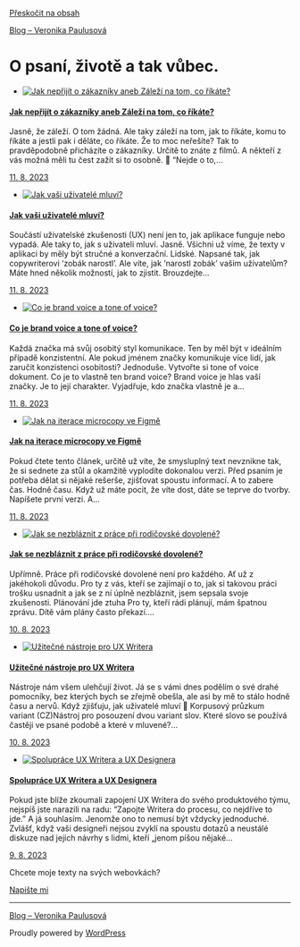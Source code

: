 [Přeskočit na obsah](https://www.taspravnaslova.cz/blog/#wp--skip-link--target)

[Blog – Veronika Paulusová](https://www.taspravnaslova.cz/blog)

# O psaní, životě a tak vůbec.

- [![Jak nepřijít o zákazníky aneb Záleží na tom, co říkáte?](https://www.taspravnaslova.cz/blog/wp-content/uploads/2023/08/zakaznici.jpg)](https://www.taspravnaslova.cz/blog/jak-neprijit-o-zakazniky-aneb-zalezi-na-tom-co-rikate/)






#### [Jak nepřijít o zákazníky aneb Záleží na tom, co říkáte?](https://www.taspravnaslova.cz/blog/jak-neprijit-o-zakazniky-aneb-zalezi-na-tom-co-rikate/)




Jasně, že záleží. O tom žádná. Ale taky záleží na tom, jak to říkáte, komu to říkáte a jestli pak i děláte, co říkáte. Že to moc neřešíte? Tak to pravděpodobně přicházíte o zákazníky. Určitě to znáte z filmů. A někteří z vás možná měli tu čest zažít si to osobně. 💬 “Nejde o to,…



[11\. 8. 2023](https://www.taspravnaslova.cz/blog/jak-neprijit-o-zakazniky-aneb-zalezi-na-tom-co-rikate/)

- [![Jak vaši uživatelé mluví?](https://www.taspravnaslova.cz/blog/wp-content/uploads/2023/08/lidi.jpg)](https://www.taspravnaslova.cz/blog/jak-vasi-uzivatele-mluvi/)






#### [Jak vaši uživatelé mluví?](https://www.taspravnaslova.cz/blog/jak-vasi-uzivatele-mluvi/)




Součástí uživatelské zkušenosti (UX) není jen to, jak aplikace funguje nebo vypadá. Ale taky to, jak s uživateli mluví. Jasně. Všichni už víme, že texty v aplikaci by měly být stručné a konverzační. Lidské. Napsané tak, jak copywriterovi ‘zobák narostl’. Ale víte, jak ‘narostl zobák’ vašim uživatelům? Máte hned několik možností, jak to zjistit. Brouzdejte…



[11\. 8. 2023](https://www.taspravnaslova.cz/blog/jak-vasi-uzivatele-mluvi/)

- [![Co je brand voice a tone of voice?](https://www.taspravnaslova.cz/blog/wp-content/uploads/2023/08/megafon.jpg)](https://www.taspravnaslova.cz/blog/co-je-brand-voice-a-tone-of-voice/)






#### [Co je brand voice a tone of voice?](https://www.taspravnaslova.cz/blog/co-je-brand-voice-a-tone-of-voice/)




Každá značka má svůj osobitý styl komunikace. Ten by měl být v ideálním případě konzistentní. Ale pokud jménem značky komunikuje více lidí, jak zaručit konzistenci osobitosti? Jednoduše. Vytvořte si tone of voice dokument. Co je to vlastně ten brand voice? Brand voice je hlas vaší značky. Je to její charakter. Vyjadřuje, kdo značka vlastně je a…



[11\. 8. 2023](https://www.taspravnaslova.cz/blog/co-je-brand-voice-a-tone-of-voice/)

- [![Jak na iterace microcopy ve Figmě](https://www.taspravnaslova.cz/blog/wp-content/uploads/2023/08/Snimek-obrazovky-2023-08-11-v-10.52.27.png)](https://www.taspravnaslova.cz/blog/jak-na-iterace-microcopy-ve-figme/)






#### [Jak na iterace microcopy ve Figmě](https://www.taspravnaslova.cz/blog/jak-na-iterace-microcopy-ve-figme/)




Pokud čtete tento článek, určitě už víte, že smysluplný text nevznikne tak, že si sednete za stůl a okamžitě vyplodíte dokonalou verzi. Před psaním je potřeba dělat si nějaké rešerše, zjišťovat spoustu informací. A to zabere čas. Hodně času. Když už máte pocit, že víte dost, dáte se teprve do tvorby. Napíšete první verzi. A…



[11\. 8. 2023](https://www.taspravnaslova.cz/blog/jak-na-iterace-microcopy-ve-figme/)

- [![Jak se nezbláznit z práce při rodičovské dovolené?](https://www.taspravnaslova.cz/blog/wp-content/uploads/2023/08/child-1073638_1280.jpg)](https://www.taspravnaslova.cz/blog/jak-se-nezblaznit-z-prace-pri-rodicovske-dovolene/)






#### [Jak se nezbláznit z práce při rodičovské dovolené?](https://www.taspravnaslova.cz/blog/jak-se-nezblaznit-z-prace-pri-rodicovske-dovolene/)




Upřímně. Práce při rodičovské dovolené není pro každého. Ať už z jakéhokoli důvodu. Pro ty z vás, kteří se zajímají o to, jak si takovou práci trošku usnadnit a jak se z ní úplně nezbláznit, jsem sepsala svoje zkušenosti. Plánování jde ztuha Pro ty, kteří rádi plánují, mám špatnou zprávu. Dítě vám plány často překazí.…



[10\. 8. 2023](https://www.taspravnaslova.cz/blog/jak-se-nezblaznit-z-prace-pri-rodicovske-dovolene/)

- [![Užitečné nástroje pro UX Writera](https://www.taspravnaslova.cz/blog/wp-content/uploads/2023/08/1_IWBPnnJyGVLYQvlN_sidxg.jpg)](https://www.taspravnaslova.cz/blog/uzitecne-nastroje-pro-ux-writera/)






#### [Užitečné nástroje pro UX Writera](https://www.taspravnaslova.cz/blog/uzitecne-nastroje-pro-ux-writera/)




Nástroje nám všem ulehčují život. Já se s vámi dnes podělím o své drahé pomocníky, bez kterých bych se zřejmě obešla, ale asi by mě to stálo hodně času a nervů. Když zjišťuju, jak uživatelé mluví 🔗 Korpusový průzkum variant (CZ)Nástroj pro posouzení dvou variant slov. Které slovo se používá častěji ve psané podobě a které v mluvené?…



[10\. 8. 2023](https://www.taspravnaslova.cz/blog/uzitecne-nastroje-pro-ux-writera/)

- [![Spolupráce UX Writera a UX Designera](https://www.taspravnaslova.cz/blog/wp-content/uploads/2023/08/1_HHysX2KmqvosP_GU1motVQ.jpg)](https://www.taspravnaslova.cz/blog/spoluprace-uxwriter-uxdesigner/)






#### [Spolupráce UX Writera a UX Designera](https://www.taspravnaslova.cz/blog/spoluprace-uxwriter-uxdesigner/)




Pokud jste blíže zkoumali zapojení UX Writera do svého produktového týmu, nejspíš jste narazili na radu: “Zapojte Writera do procesu, co nejdříve to jde.” A já souhlasím. Jenomže ono to nemusí být vždycky jednoduché. Zvlášť, když vaši designeři nejsou zvyklí na spoustu dotazů a neustálé diskuze nad jejich návrhy s lidmi, kteří „jenom píšou nějaké…



[9\. 8. 2023](https://www.taspravnaslova.cz/blog/spoluprace-uxwriter-uxdesigner/)


Chcete moje texty na svých webovkách?

[Napište mi](mailto:paulusova.writing@gmail.com)

* * *

[Blog – Veronika Paulusová](https://www.taspravnaslova.cz/blog)

Proudly powered by [WordPress](https://wordpress.org/)